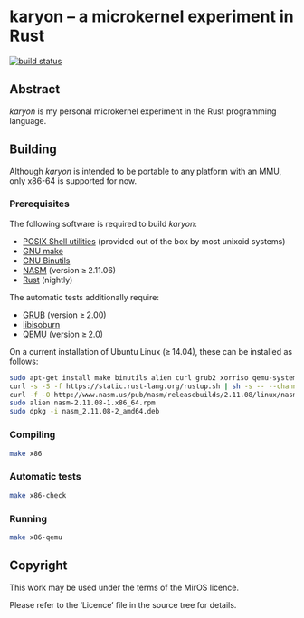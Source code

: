 karyon – a microkernel experiment in Rust
=========================================

[![build status][badge-travis]][travis]

[badge-travis]: https://img.shields.io/travis/illdefined/karyon.svg
[travis]: https://travis-ci.org/illdefined/karyon

## Abstract

*karyon* is my personal microkernel experiment in the Rust programming language.

## Building

Although *karyon* is intended to be portable to any platform with an MMU, only x86-64 is supported for now.

### Prerequisites

The following software is required to build *karyon*:

* [POSIX Shell utilities](http://pubs.opengroup.org/onlinepubs/009696699/utilities/contents.html) (provided out of the box by most unixoid systems)
* [GNU make](https://www.gnu.org/software/make/)
* [GNU Binutils](https://www.gnu.org/software/binutils/)
* [NASM](http://www.nasm.us/) (version ≥ 2.11.06)
* [Rust](http://www.rust-lang.org/) (nightly)

The automatic tests additionally require:

* [GRUB](https://www.gnu.org/software/grub/) (version ≥ 2.00)
* [libisoburn](http://libburnia-project.org/)
* [QEMU](http://www.qemu.org/) (version ≥ 2.0)

On a current installation of Ubuntu Linux (≥ 14.04), these can be installed as follows:

```sh
sudo apt-get install make binutils alien curl grub2 xorriso qemu-system-x86
curl -s -S -f https://static.rust-lang.org/rustup.sh | sh -s -- --channel=nightly
curl -f -O http://www.nasm.us/pub/nasm/releasebuilds/2.11.08/linux/nasm-2.11.08-1.x86_64.rpm
sudo alien nasm-2.11.08-1.x86_64.rpm
sudo dpkg -i nasm_2.11.08-2_amd64.deb
```

### Compiling

```sh
make x86
```

### Automatic tests

```sh
make x86-check
```

### Running

```sh
make x86-qemu
```

## Copyright

This work may be used under the terms of the MirOS licence.

Please refer to the ‘Licence’ file in the source tree for details.
